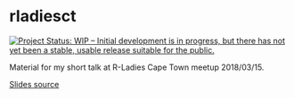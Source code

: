 # rladiesct

[![Project Status: WIP – Initial development is in progress, but there has not yet been a stable, usable release suitable for the public.](http://www.repostatus.org/badges/latest/wip.svg)](http://www.repostatus.org/#wip)

Material for my short talk at R-Ladies Cape Town meetup 2018/03/15.

[Slides source](slides.Rmd)
